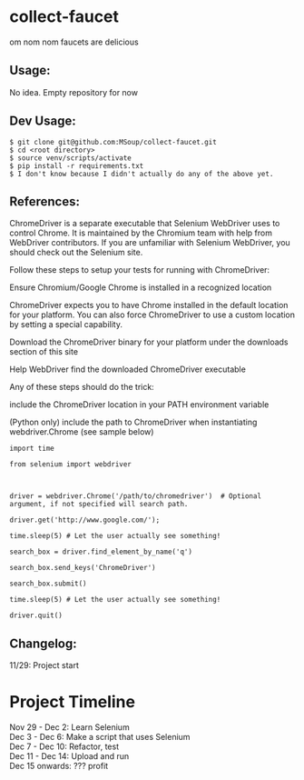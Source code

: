 # collect-faucet
om nom nom faucets are delicious

## Usage:
No idea. Empty repository for now 

## Dev Usage:
```
$ git clone git@github.com:MSoup/collect-faucet.git
$ cd <root directory>
$ source venv/scripts/activate
$ pip install -r requirements.txt
$ I don't know because I didn't actually do any of the above yet.
```

## References:
ChromeDriver is a separate executable that Selenium WebDriver uses to control Chrome. It is maintained by the Chromium team with help from WebDriver contributors. If you are unfamiliar with Selenium WebDriver, you should check out the Selenium site.

Follow these steps to setup your tests for running with ChromeDriver:

Ensure Chromium/Google Chrome is installed in a recognized location

ChromeDriver expects you to have Chrome installed in the default location for your platform. You can also force ChromeDriver to use a custom location by setting a special capability.

Download the ChromeDriver binary for your platform under the downloads section of this site

Help WebDriver find the downloaded ChromeDriver executable

Any of these steps should do the trick:

include the ChromeDriver location in your PATH environment variable

(Python only) include the path to ChromeDriver when instantiating webdriver.Chrome (see sample below)


```
import time

from selenium import webdriver



driver = webdriver.Chrome('/path/to/chromedriver')  # Optional argument, if not specified will search path.

driver.get('http://www.google.com/');

time.sleep(5) # Let the user actually see something!

search_box = driver.find_element_by_name('q')

search_box.send_keys('ChromeDriver')

search_box.submit()

time.sleep(5) # Let the user actually see something!

driver.quit()
```
## Changelog:
11/29: Project start



# Project Timeline
Nov 29 - Dec 2: Learn Selenium  
Dec 3 - Dec 6: Make a script that uses Selenium  
Dec 7 - Dec 10: Refactor, test  
Dec 11 - Dec 14: Upload and run  
Dec 15 onwards: ??? profit  
